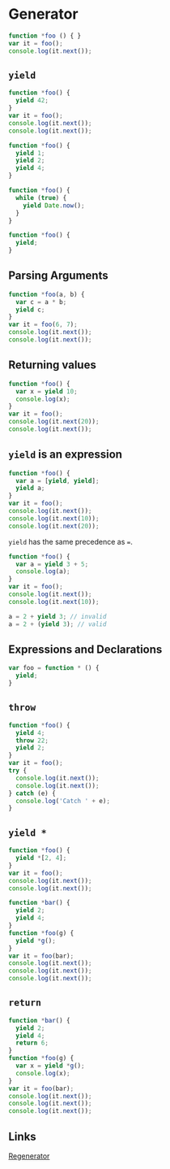 # Generator

```js
function *foo () { }
var it = foo();
console.log(it.next());
```

## `yield`

```js
function *foo() {
  yield 42;
}
var it = foo();
console.log(it.next());
console.log(it.next());
```

```js
function *foo() {
  yield 1;
  yield 2;
  yield 4;
}
```

```js
function *foo() {
  while (true) {
    yield Date.now();
  }
}
```

```js
function *foo() {
  yield;
}
```

## Parsing Arguments

```js
function *foo(a, b) {
  var c = a * b;
  yield c;
}
var it = foo(6, 7);
console.log(it.next());
console.log(it.next());
```

## Returning values

```js
function *foo() {
  var x = yield 10;
  console.log(x);
}
var it = foo();
console.log(it.next(20));
console.log(it.next());
```

## `yield` is an expression

```js
function *foo() {
  var a = [yield, yield];
  yield a;
}
var it = foo();
console.log(it.next());
console.log(it.next(10));
console.log(it.next(20));
```

`yield` has the same precedence as `=`.

```js
function *foo() {
  var a = yield 3 + 5;
  console.log(a);
}
var it = foo();
console.log(it.next());
console.log(it.next(10));
```

```js
a = 2 + yield 3; // invalid
a = 2 + (yield 3); // valid
```

## Expressions and Declarations

```js
var foo = function * () {
  yield;
}
```

## `throw`

```js
function *foo() {
  yield 4;
  throw 22;
  yield 2;
}
var it = foo();
try {
  console.log(it.next());
  console.log(it.next());
} catch (e) {
  console.log('Catch ' + e);
}
```

## `yield *`

```js
function *foo() {
  yield *[2, 4];
}
var it = foo();
console.log(it.next());
console.log(it.next());
```

```js
function *bar() {
  yield 2;
  yield 4;
}
function *foo(g) {
  yield *g();
}
var it = foo(bar);
console.log(it.next());
console.log(it.next());
console.log(it.next());
```

## `return`

```js
function *bar() {
  yield 2;
  yield 4;
  return 6;
}
function *foo(g) {
  var x = yield *g();
  console.log(x);
}
var it = foo(bar);
console.log(it.next());
console.log(it.next());
console.log(it.next());
```

## Links

[Regenerator](https://github.com/facebook/regenerator)
